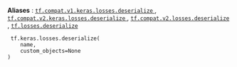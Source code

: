 **Aliases** : [ `tf.compat.v1.keras.losses.deserialize` ](/api_docs/python/tf/keras/losses/deserialize), [ `tf.compat.v2.keras.losses.deserialize` ](/api_docs/python/tf/keras/losses/deserialize), [ `tf.compat.v2.losses.deserialize` ](/api_docs/python/tf/keras/losses/deserialize), [ `tf.losses.deserialize` ](/api_docs/python/tf/keras/losses/deserialize)

```
 tf.keras.losses.deserialize(
    name,
    custom_objects=None
)
 
```


